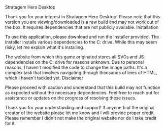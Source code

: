 Stratagem Hero Desktop

Thank you for your interest in Stratagem Hero Desktop! Please note that this version you are viewing/downloaded is a raw build and may not work out of the box. It requires dependencies that are not publicly available.
Installation

To use this application, please download and run the installer provided. The installer installs various dependencies to the C: drive. While this may seem risky, let me explain what it's installing.

The website from which this game originated stores all SVGs and JS dependencies on the C: drive for reasons unknown. Due to personal reasons, I haven't modified the code to change the image paths. It's a complex task that involves navigating through thousands of lines of HTML, which I haven't tackled yet.
Disclaimer

Please proceed with caution and understand that this build may not function as expected without the necessary dependencies. Feel free to reach out for assistance or updates on the progress of resolving these issues.

Thank you for your understanding and support!
If anyone find the original creator of the website please let me know and I will provide proper credit. Please remember I didn't not make the original website nor do I take credit for it.